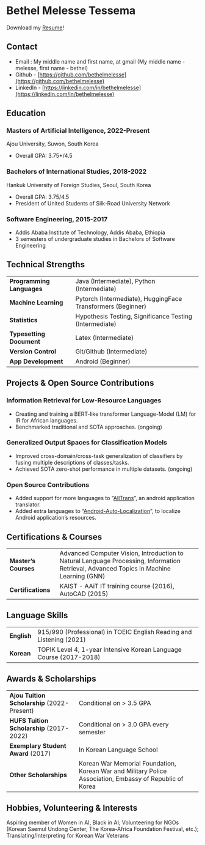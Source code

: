 # Bethel Melesse Tessema

Download my [Resume](https://github.com/bethelmelesse/bethelmelesse.github.io/raw/main/Bethel_Melesse_Resume.pdf)!

## Contact
- Email : My middle name and first name, at gmail (My middle name - melesse, first name - bethel)
- Github - [https://github.com/bethelmelesse](https://github.com/bethelmelesse)
- LinkedIn - [https://linkedin.com/in/bethelmelesse](https://linkedin.com/in/bethelmelesse)

##  Education

### Masters of Artificial Intelligence, 2022-Present 

Ajou University, Suwon, South Korea 

- Overall GPA: 3.75\*/4.5

### Bachelors of International Studies, 2018-2022

Hankuk University of Foreign Studies, Seoul, South Korea 
- Overall GPA: 3.75/4.5
- President of United Students of Silk-Road University Network

### Software Engineering, 2015-2017

- Addis Ababa Institute of Technology, Addis Ababa, Ethiopia 
- 3 semesters of undergraduate studies in Bachelors of Software Engineering

## Technical Strengths 

|   |                                                            |
| :----------------------- | :---------------------------------------------------------- |
| **Programming Languages**          | Java (Intermediate), Python (Intermediate)                  |
| **Machine Learning**     | Pytorch (Intermediate), HuggingFace Transformers (Beginner) |
| **Statistics**           | Hypothesis Testing, Significance Testing (Intermediate)     |
| **Typesetting Document** | Latex (Intermediate)                                        |
| **Version Control**      | Git/Github (Intermediate)                                   |
| **App Development**      | Android (Beginner)                                          |

## Projects & Open Source Contributions 


### Information Retrieval for Low-Resource Languages

- Creating and training a BERT-like transformer Language-Model (LM) for IR
for African languages.
- Benchmarked traditional and SOTA approaches. (ongoing)

### Generalized Output Spaces for Classification Models

- Improved cross-domain/cross-task generalization of classifiers by fusing
multiple descriptions of classes/tasks.
- Achieved SOTA zero-shot performance in multiple datasets. (ongoing)

### Open Source Contributions
- Added support for more languages to
“[AllTrans](https://github.com/akhilkedia/AllTrans)”, an android
application translator.
- Added extra languages to
“[Android-Auto-Localization](https://github.com/akhilkedia/Android-Auto-Localization_Translate-Strings.XML)”,
to localize Android application’s resources.

## Certifications & Courses 

|                  |                                                                       |
| :--------------- | :-------------------------------------------------------------------- |
| **Master’s Courses** | Advanced Computer Vision, Introduction to Natural Language Processing, Information Retrieval, Advanced Topics in Machine Learning (GNN)      |
| **Certifications**   | KAIST - AAiT IT training course (2016), AutoCAD (2015)                |

## Language Skills 

|         |                                                                      |
| :------ | :------------------------------------------------------------------- |
| **English** | 915/990 (Professional) in TOEIC English Reading and Listening (2021) |
| **Korean**  | TOPIK Level 4, 1-year Intensive Korean Language Course (2017-2018)   |

## Awards & Scholarships 

|                                         |                                                         |
| :-------------------------------------- | :------------------------------------------------------ |
| **Ajou Tuition Scholarship** (2022-Present) | Conditional on > 3.5 GPA                            |
| **HUFS Tuition Scholarship** (2017-2022)    | Conditional on > 3.0 GPA every semester             |
| **Exemplary Student Award** (2017)          | In Korean Language School                               |
| **Other Scholarships**                      | Korean War Memorial Foundation, Korean War and Military Police Association, Embassy of Republic of Korea        |


## Hobbies, Volunteering & Interests 

Aspiring member of Women in AI, Black in AI; Volunteering for NGOs
(Korean Saemul Undong Center, The Korea-Africa Foundation Festival,
etc.); Translating/Interpreting for Korean War Veterans
